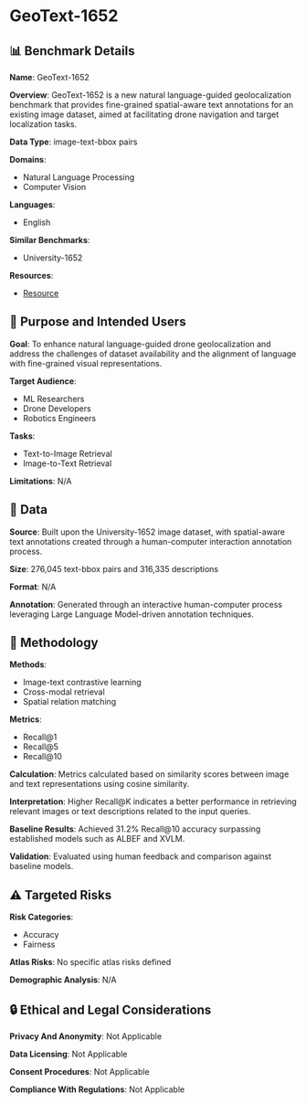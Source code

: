 # GeoText-1652

## 📊 Benchmark Details

**Name**: GeoText-1652

**Overview**: GeoText-1652 is a new natural language-guided geolocalization benchmark that provides fine-grained spatial-aware text annotations for an existing image dataset, aimed at facilitating drone navigation and target localization tasks.

**Data Type**: image-text-bbox pairs

**Domains**:
- Natural Language Processing
- Computer Vision

**Languages**:
- English

**Similar Benchmarks**:
- University-1652

**Resources**:
- [Resource](https://multimodalgeo.github.io/GeoText/)

## 🎯 Purpose and Intended Users

**Goal**: To enhance natural language-guided drone geolocalization and address the challenges of dataset availability and the alignment of language with fine-grained visual representations.

**Target Audience**:
- ML Researchers
- Drone Developers
- Robotics Engineers

**Tasks**:
- Text-to-Image Retrieval
- Image-to-Text Retrieval

**Limitations**: N/A

## 💾 Data

**Source**: Built upon the University-1652 image dataset, with spatial-aware text annotations created through a human-computer interaction annotation process.

**Size**: 276,045 text-bbox pairs and 316,335 descriptions

**Format**: N/A

**Annotation**: Generated through an interactive human-computer process leveraging Large Language Model-driven annotation techniques.

## 🔬 Methodology

**Methods**:
- Image-text contrastive learning
- Cross-modal retrieval
- Spatial relation matching

**Metrics**:
- Recall@1
- Recall@5
- Recall@10

**Calculation**: Metrics calculated based on similarity scores between image and text representations using cosine similarity.

**Interpretation**: Higher Recall@K indicates a better performance in retrieving relevant images or text descriptions related to the input queries.

**Baseline Results**: Achieved 31.2% Recall@10 accuracy surpassing established models such as ALBEF and XVLM.

**Validation**: Evaluated using human feedback and comparison against baseline models.

## ⚠️ Targeted Risks

**Risk Categories**:
- Accuracy
- Fairness

**Atlas Risks**:
No specific atlas risks defined

**Demographic Analysis**: N/A

## 🔒 Ethical and Legal Considerations

**Privacy And Anonymity**: Not Applicable

**Data Licensing**: Not Applicable

**Consent Procedures**: Not Applicable

**Compliance With Regulations**: Not Applicable
